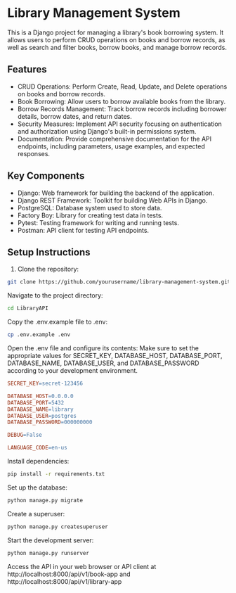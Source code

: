 # Library Management System

This is a Django project for managing a library's book borrowing system. It allows users to perform CRUD operations on books and borrow records, as well as search and filter books, borrow books, and manage borrow records.

## Features

- CRUD Operations: Perform Create, Read, Update, and Delete operations on books and borrow records.
- Book Borrowing: Allow users to borrow available books from the library.
- Borrow Records Management: Track borrow records including borrower details, borrow dates, and return dates.
- Security Measures: Implement API security focusing on authentication and authorization using Django's built-in permissions system.
- Documentation: Provide comprehensive documentation for the API endpoints, including parameters, usage examples, and expected responses.

## Key Components

- Django: Web framework for building the backend of the application.
- Django REST Framework: Toolkit for building Web APIs in Django.
- PostgreSQL: Database system used to store data.
- Factory Boy: Library for creating test data in tests.
- Pytest: Testing framework for writing and running tests.
- Postman: API client for testing API endpoints.

## Setup Instructions

1. Clone the repository:

```bash
git clone https://github.com/yourusername/library-management-system.git
```
Navigate to the project directory:
```bash
cd LibraryAPI
```

Copy the .env.example file to .env:
```bash
cp .env.example .env
```

Open the .env file and configure its contents:
Make sure to set the appropriate values for SECRET_KEY, DATABASE_HOST, DATABASE_PORT, DATABASE_NAME, DATABASE_USER, and DATABASE_PASSWORD according to your development environment.

```makefile
SECRET_KEY=secret-123456

DATABASE_HOST=0.0.0.0
DATABASE_PORT=5432
DATABASE_NAME=library
DATABASE_USER=postgres
DATABASE_PASSWORD=000000000

DEBUG=False

LANGUAGE_CODE=en-us
```

Install dependencies:

```bash
pip install -r requirements.txt
```

Set up the database:

```bash
python manage.py migrate
```

Create a superuser:

```bash
python manage.py createsuperuser
```

Start the development server:

```bash
python manage.py runserver
```


Access the API in your web browser or API client at http://localhost:8000/api/v1/book-app and http://localhost:8000/api/v1/library-app